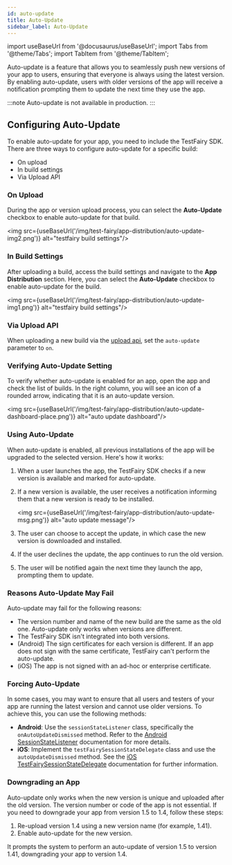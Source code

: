 ```yaml
---
id: auto-update
title: Auto-Update
sidebar_label: Auto-Update
---
```


import useBaseUrl from '@docusaurus/useBaseUrl';
import Tabs from '@theme/Tabs';
import TabItem from '@theme/TabItem';

Auto-update is a feature that allows you to seamlessly push new versions of your app to users, ensuring that everyone is always using the latest version. By enabling auto-update, users with older versions of the app will receive a notification prompting them to update the next time they use the app.

:::note
Auto-update is not available in production.
:::

## Configuring Auto-Update

To enable auto-update for your app, you need to include the TestFairy SDK. There are three ways to configure auto-update for a specific build:

- On upload
- In build settings
- Via Upload API

### On Upload

During the app or version upload process, you can select the **Auto-Update** checkbox to enable auto-update for that build.

<img src={useBaseUrl('/img/test-fairy/app-distribution/auto-update-img2.png')} alt="testfairy build settings"/>

### In Build Settings

After uploading a build, access the build settings and navigate to the **App Distribution** section. Here, you can select the **Auto-Update** checkbox to enable auto-update for the build.

<img src={useBaseUrl('/img/test-fairy/app-distribution/auto-update-img1.png')} alt="testfairy build settings"/>

### Via Upload API

When uploading a new build via the [upload api](/test-fairy/api-reference/upload-api), set the `auto-update` parameter to `on`.

### Verifying Auto-Update Setting

To verify whether auto-update is enabled for an app, open the app and check the list of builds. In the right column, you will see an icon of a rounded arrow, indicating that it is an auto-update version.

<img src={useBaseUrl('/img/test-fairy/app-distribution/auto-update-dashboard-place.png')} alt="auto update dashboard"/>

### Using Auto-Update

When auto-update is enabled, all previous installations of the app will be upgraded to the selected version. Here's how it works:

1. When a user launches the app, the TestFairy SDK checks if a new version is available and marked for auto-update.
2. If a new version is available, the user receives a notification informing them that a new version is ready to be installed.
   
    <img src={useBaseUrl('/img/test-fairy/app-distribution/auto-update-msg.png')} alt="auto update message"/>

1. The user can choose to accept the update, in which case the new version is downloaded and installed.
2. If the user declines the update, the app continues to run the old version.
3. The user will be notified again the next time they launch the app, prompting them to update.


### Reasons Auto-Update May Fail

Auto-update may fail for the following reasons:

- The version number and name of the new build are the same as the old one. Auto-update only works when versions are different.
- The TestFairy SDK isn't integrated into both versions.
- (Android) The sign certificates for each version is different. If an app does not sign with the same certificate, TestFairy can't perform the auto-update.
- (iOS) The app is not signed with an ad-hoc or enterprise certificate.

### Forcing Auto-Update

In some cases, you may want to ensure that all users and testers of your app are running the latest version and cannot use older versions. To achieve this, you can use the following methods:
- **Android**: Use the `sessionStateListener` class, specifically the `onAutoUpdateDismissed` method. Refer to the [Android SessionStateListener](https://docs.testfairy.com/reference/android/com/testfairy/SessionStateListener.html#SessionStateListener) documentation for more details.
- **iOS**: Implement the `testFairySessionStateDelegate` class and use the `autoUpdateDismissed` method. See the [iOS TestFairySessionStateDelegate](https://app.testfairy.com/reference/ios/Protocols/TestFairySessionStateDelegate.html) documentation for further information.


### Downgrading an App

Auto-update only works when the new version is unique and uploaded after the old version. The version number or code of the app is not essential. If you need to downgrade your app from version 1.5 to 1.4, follow these steps:


1. Re-upload version 1.4 using a new version name (for example, 1.41).
2.  Enable auto-update for the new version.

It prompts the system to perform an auto-update of version 1.5 to version 1.41, downgrading your app to version 1.4.
